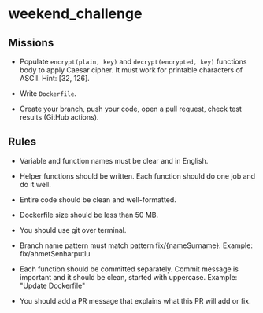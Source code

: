 # weekend_challenge

## Missions

- Populate `encrypt(plain, key)` and `decrypt(encrypted, key)` functions body to apply Caesar cipher. It must work for printable characters of ASCII. Hint: [32, 126].

- Write `Dockerfile`.

- Create your branch, push your code, open a pull request, check test results (GitHub actions).

## Rules

- Variable and function names must be clear and in English.

- Helper functions should be written. Each function should do one job and do it well.

- Entire code should be clean and well-formatted.

- Dockerfile size should be less than 50 MB. 

- You should use git over terminal.

- Branch name pattern must match pattern fix/{nameSurname}. Example: fix/ahmetSenharputlu

- Each function should be committed separately. Commit message is important and it should be clean, started with uppercase. Example: "Update Dockerfile"

- You should add a PR message that explains what this PR will add or fix.
